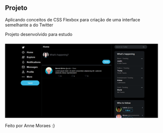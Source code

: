 
## Projeto
  
  Aplicando conceitos de CSS Flexbox para criação de uma interface semelhante a do Twitter 
  
  Projeto desenvolvido para estudo

### 

<p align="center">
  <img alt="Twitter" title="#Twitter" src=".github/twitter.gif">
</p>

Feito por Anne Moraes :}

